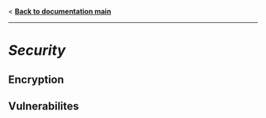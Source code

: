 < **[Back to documentation main](../documentation.md)**
___

# *Security*

## Encryption

## Vulnerabilites